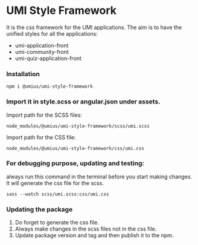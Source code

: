 # UMI Style Framework

It is the css framework for the UMI applications. 
The aim is to have the unified styles for all the 
applications:

- umi-application-front
- umi-community-front
- umi-quiz-application-front

### Installation
```
npm i @umius/umi-style-framework
```

### Import it in style.scss or angular.json under assets. 

Import path for the SCSS files:
```
node_modules/@umius/umi-style-framework/scss/umi.scss
```

Import path for the CSS file:
```
node_modules/@umius/umi-style-framework/css/umi.css
```

### For debugging purpose, updating and testing:
always run this command in the terminal before you start making changes. It will generate the css file for the scss.
```
sass --watch scss/umi.scss:css/umi.css
```

### Updating the package
1. Do forget to generate the css file.
2. Always make changes in the scss files not in the css file.<br>
3. Update package version and tag and then publish it to the npm.
